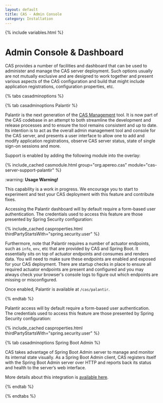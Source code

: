 ```yaml
---
layout: default
title: CAS - Admin Console
category: Installation
---
```


{% include variables.html %}
 
# Admin Console & Dashboard
   
CAS provides a number of facilities and dashboard that can be used to administer and manage the CAS server deployment.
Such options usually are not mutually exclusive and are designed to work together and present various aspects
of the CAS configuration and build that might include application registrations, configuration properties, etc.

{% tabs casadminoptions %}

{% tab casadminoptions Palantir %}
   
Palantir is the next generation of the [CAS Management](https://github.com/apereo/cas-management) tool. It is now part of the 
CAS codebase in an attempt to both streamline the development and release processes and to ensure the tool
remains consistent and up to date. Its intention is to act as the overall admin management tool and console for the CAS server,
and presents a user interface to allow one to add and modify application registrations, observe CAS server status, 
state of single sign-on sessions and more.

Support is enabled by adding the following module into the overlay:

{% include_cached casmodule.html group="org.apereo.cas" module="cas-server-support-palantir" %}

<div class="alert alert-warning">:warning: <strong>Usage Warning!</strong><p>
This capability is a work in progress. We encourage you to start to experiment and test your CAS deployment 
with this feature and contribute fixes.</p></div>

Accessing the Palantir dashboard will by default require a form-based user authentication. The credentials
used to access this feature are those presented by Spring Security configuration:

{% include_cached casproperties.html thirdPartyStartsWith="spring.security.user" %}

Furthermore, note that Palantir requires a number of actuator endpoints, such as `info`, `env`, etc that are 
provided by CAS and Spring Boot. It essentially sits on top of actuator endpoints and consumes and renders data. You
will need to make sure these endpoints are enabled and exposed for your CAS deployment. There are startup checks in 
place to ensure all required actuator endpoints are present and configured and you may always check your browser's 
console logs to figure out which endpoints are missing or misconfigured.

Once enabled, Palantir is available at `/cas/palantir`.

{% endtab %}

Palantir access will by default require a form-based user authentication. The credentials
used to access this feature are those presented by Spring Security configuration:

{% include_cached casproperties.html thirdPartyStartsWith="spring.security.user" %}

{% tab casadminoptions Spring Boot Admin %}

CAS takes advantage of Spring Boot Admin server to manage and monitor its internal state visually. As a Spring Boot Admin client, CAS registers 
itself with the Spring Boot Admin server over HTTP and reports back its status and health to the server’s web interface.
     
More details about this integration is [available here](../monitoring/Configuring-SpringBootAdmin.html).

{% endtab %}

{% endtabs %}
